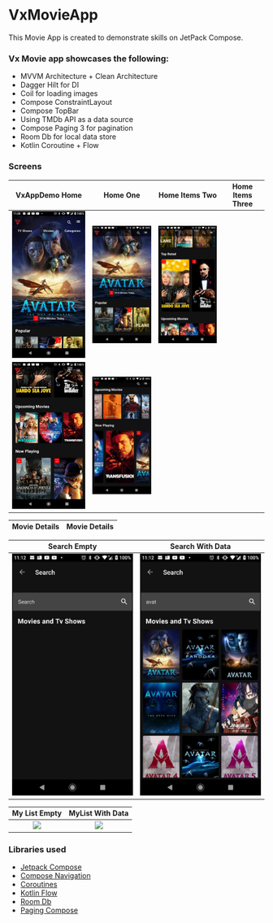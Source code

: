 # VxMovieApp
This Movie App is created to demonstrate skills on JetPack Compose.

### Vx Movie app showcases the following:

* MVVM Architecture + Clean Architecture
* Dagger Hilt for DI
* Coil for loading images
* Compose ConstraintLayout
* Compose TopBar 
* Using TMDb API as a data source
* Compose Paging 3 for pagination
* Room Db for local data store
* Kotlin Coroutine + Flow 



### Screens
VxAppDemo Home              |  Home One                     |     Home Items Two                         | Home Items Three |
:-------------------------:|:-------------------------: | :-------------------------: |:-------------------------: 
<img src="screenshots/home_one.jpeg" width=240 />  |  <img src="screenshots/home_two.jpeg" width=240 /> | <img src="screenshots/home_three.jpeg" width=240 />
<img src="screenshots/home_four.jpeg" width=240 /> |  <img src="screenshots/home_five.jpeg" width=240 />

Movie Details             |  Movie Details |
:-------------------------:|:-------------------------: | 


Search Empty               |  Search With Data          |
:-------------------------:|:-------------------------: | 
<img src="screenshots/search_emp.jpeg" width=240 /> | <img src="screenshots/search_result.jpeg" width=240 />


My List Empty               |  MyList With Data          |
:-------------------------:|:-------------------------: | 
<img src="screenshots/mylist.jpeg" width=240 /> | <img src="screenshots/mylist.jpeg" width=240 />




### Libraries used
* [Jetpack Compose]
* [Compose Navigation]
* [Coroutines]
* [Kotlin Flow]
* [Room Db]
* [Paging Compose]

[Jetpack Compose]: https://developer.android.com/jetpack/compose
[Compose Navigation]: https://developer.android.com/jetpack/compose/navigation
[Coroutines]: https://developer.android.com/kotlin/coroutines
[Kotlin Flow]: https://developer.android.com/kotlin/flow
[Room Db]: https://developer.android.com/jetpack/androidx/releases/room
[Paging Compose]: https://developer.android.com/jetpack/androidx/releases/paging



